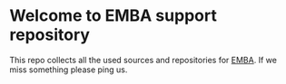 # Welcome to EMBA support repository

This repo collects all the used sources and repositories for [EMBA](https://github.com/e-m-b-a). If we miss something please ping us.
